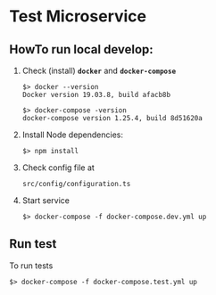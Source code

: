# Test Microservice

## HowTo run local develop:
1. Check (install) **`docker`** and **`docker-compose`**
    ```$bash
    $> docker --version
    Docker version 19.03.8, build afacb8b
    
    $> docker-compose -version
    docker-compose version 1.25.4, build 8d51620a
   
2. Install Node dependencies:
    ```$bash
    $> npm install

3. Check config file at
    ```$bash
    src/config/configuration.ts

4. Start service
    ```$bash
    $> docker-compose -f docker-compose.dev.yml up
   
## Run test
To run tests
```$bash
$> docker-compose -f docker-compose.test.yml up